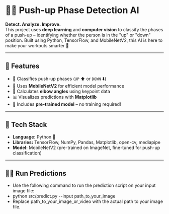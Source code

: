 # 🏋️‍♂️ Push-up Phase Detection AI

**Detect. Analyze. Improve.**  
This project uses **deep learning** and **computer vision** to classify the phases of a push-up – identifying whether the person is in the "up" or "down" position. Built using Python, TensorFlow, and MobileNetV2, this AI is here to make your workouts smarter 💪

---

## 🚀 Features
- 🎯 Classifies push-up phases (`UP` ⬆️ or `DOWN` ⬇️)
- 🧠 Uses **MobileNetV2** for efficient model performance
- 🔢 Calculates **elbow angles** using keypoint data
- 📊 Visualizes predictions with **Matplotlib**
- 💾 Includes **pre-trained model** – no training required!

---

## 🧠 Tech Stack
- **Language:** Python 🐍
- **Libraries:** TensorFlow, NumPy, Pandas, Matplotlib, open-cv, mediapipe
- **Model:** MobileNetV2 (pre-trained on ImageNet, fine-tuned for push-up classification)

---
## 🏃‍♂️ Run Predictions
- Use the following command to run the prediction script on your input image file:
- python src/predict.py --input path_to_your_image
- Replace path_to_your_image_or_video with the actual path to your image file.
